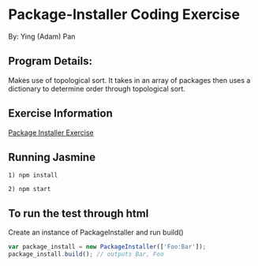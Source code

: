 # Package-Installer Coding Exercise
By: Ying (Adam) Pan

## Program Details:
 Makes use of topological sort. It takes in an array of packages then uses a dictionary to determine order through topological sort. 

 ## Exercise Information
 [Package Installer Exercise](/Coding_Exercise-San_Diego)

 ## Running Jasmine
 ```
 1) npm install

 ```
 ```
 2) npm start 
 ```
 ## To run the test through html 
 Create an instance of PackageInstaller and run build() 
 ```javascript
 var package_install = new PackageInstaller(['Foo:Bar']); 
 package_install.build(); // outputs Bar, Foo
